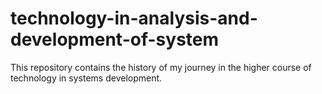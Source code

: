# technology-in-analysis-and-development-of-system
This repository contains the history of my journey in the higher course of technology in systems development.
